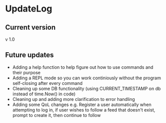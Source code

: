 # UpdateLog

## Current version
v 1.0

## Future updates
- Adding a help function to help figure out how to use commands and their purpose
- Adding a REPL mode so you can work continiously without the program self-closing after every command
- Cleaning up some DB functionality (using CURRENT_TIMESTAMP on db instead of time.Now() in code)
- Cleaning up and adding more clarification to error handling
- Adding some QoL changes e.g. Register a user automatically when attempting to log in, if user wishes to follow a feed that doesn't exist, prompt to create it, then continue to follow